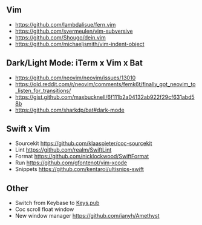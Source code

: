 ## Vim

* https://github.com/lambdalisue/fern.vim
* https://github.com/svermeulen/vim-subversive
* https://github.com/Shougo/dein.vim
* https://github.com/michaeljsmith/vim-indent-object

## Dark/Light Mode: iTerm x Vim x Bat 

* https://github.com/neovim/neovim/issues/13010
* https://old.reddit.com/r/neovim/comments/femk6t/finally_got_neovim_to_listen_for_transitions/
* https://gist.github.com/maxbucknell/6f111b2a04132ab922f29cf631abd58b
* https://github.com/sharkdp/bat#dark-mode

## Swift x Vim

* Sourcekit https://github.com/klaaspieter/coc-sourcekit
* Lint https://github.com/realm/SwiftLint
* Format https://github.com/nicklockwood/SwiftFormat
* Run https://github.com/gfontenot/vim-xcode
* Snippets https://github.com/kentaroi/ultisnips-swift

## Other

* Switch from Keybase to [Keys.pub](https://keys.pub)
* Coc scroll float window
* New window manager https://github.com/ianyh/Amethyst
